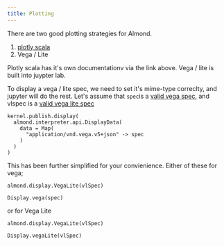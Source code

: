 ```yaml
---
title: Plotting
---
```

There are two good plotting strategies for Almond. 

1. [plotly scala](https://github.com/alexarchambault/plotly-scala)
2. Vega / Lite

Plotly scala has it's own documentationv via the link above. Vega / lite is built into juypter lab. 

To display a vega / lite spec, we need to set it's mime-type correclty, and jupyter will do the rest. Let's assume that ```spec```is a [valid vega spec](https://vega.github.io/vega/examples/bar-chart.vg.json), and vlspec is a [valid vega lite spec](https://vega.github.io/vega-lite/examples/bar.html)

```
kernel.publish.display(
  almond.interpreter.api.DisplayData(
    data = Map(      
      "application/vnd.vega.v5+json" -> spec
    )
  )  
)
```

This has been further simplified for your convienience. Either of these for vega; 

```
almond.display.VegaLite(vlSpec)

Display.vega(spec)
```
or for Vega Lite

```
almond.display.VegaLite(vlSpec)

Display.vegaLite(vlSpec)
```